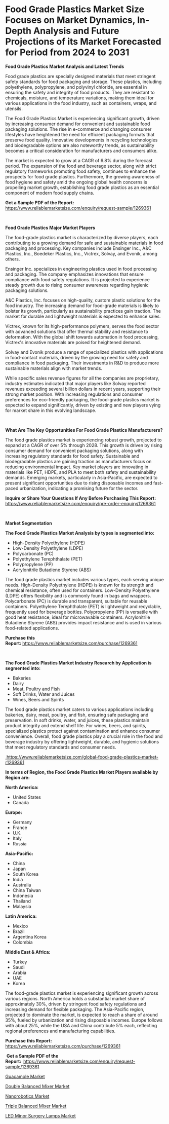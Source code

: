 <p><h1>Food Grade Plastics Market Size Focuses on Market Dynamics, In-Depth Analysis and Future Projections of its Market Forecasted for Period from 2024 to 2031</h1></p><p><strong>Food Grade Plastics Market Analysis and Latest Trends</strong></p>
<p><p>Food grade plastics are specially designed materials that meet stringent safety standards for food packaging and storage. These plastics, including polyethylene, polypropylene, and polyvinyl chloride, are essential in ensuring the safety and integrity of food products. They are resistant to chemicals, moisture, and temperature variations, making them ideal for various applications in the food industry, such as containers, wraps, and utensils.</p><p>The Food Grade Plastics Market is experiencing significant growth, driven by increasing consumer demand for convenient and sustainable food packaging solutions. The rise in e-commerce and changing consumer lifestyles have heightened the need for efficient packaging formats that preserve food quality. Innovative developments in recycling technologies and biodegradable options are also noteworthy trends, as sustainability becomes a critical consideration for manufacturers and consumers alike.</p><p>The market is expected to grow at a CAGR of 6.8% during the forecast period. The expansion of the food and beverage sector, along with strict regulatory frameworks promoting food safety, continues to enhance the prospects for food grade plastics. Furthermore, the growing awareness of food hygiene and safety amid the ongoing global health concerns is propelling market growth, establishing food grade plastics as an essential component of modern food supply chains.</p></p>
<p><strong>Get a Sample PDF of the Report:&nbsp;</strong> <a href="https://www.reliablemarketsize.com/enquiry/request-sample/1269361?utm_campaign=1169&utm_medium=2&utm_source=Github&utm_content=ia&utm_term=30092024&utm_id=food-grade-plastics">https://www.reliablemarketsize.com/enquiry/request-sample/1269361</a></p>
<p>&nbsp;</p>
<p><strong>Food Grade Plastics Major Market Players</strong></p>
<p><p>The food-grade plastics market is characterized by diverse players, each contributing to a growing demand for safe and sustainable materials in food packaging and processing. Key companies include Ensinger Inc., A&C Plastics, Inc., Boedeker Plastics, Inc., Victrex, Solvay, and Evonik, among others.</p><p>Ensinger Inc. specializes in engineering plastics used in food processing and packaging. The company emphasizes innovations that ensure compliance with food safety regulations. It is projected to experience steady growth due to rising consumer awareness regarding hygienic packaging solutions.</p><p>A&C Plastics, Inc. focuses on high-quality, custom plastic solutions for the food industry. The increasing demand for food-grade materials is likely to bolster its growth, particularly as sustainability practices gain traction. The market for durable and lightweight materials is expected to enhance sales.</p><p>Victrex, known for its high-performance polymers, serves the food sector with advanced solutions that offer thermal stability and resistance to deformation. With the global shift towards automation in food processing, Victrex's innovative materials are poised for heightened demand.</p><p>Solvay and Evonik produce a range of specialized plastics with applications in food-contact materials, driven by the growing need for safety and compliance in food packaging. Their investments in R&D to produce more sustainable materials align with market trends.</p><p>While specific sales revenue figures for all the companies are proprietary, industry estimates indicated that major players like Solvay reported revenues exceeding several billion dollars in recent years, supporting their strong market position. With increasing regulations and consumer preferences for eco-friendly packaging, the food-grade plastics market is expected to expand significantly, driven by existing and new players vying for market share in this evolving landscape.</p></p>
<p>&nbsp;</p>
<p><strong>What Are The Key Opportunities For Food Grade Plastics Manufacturers?</strong></p>
<p><p>The food grade plastics market is experiencing robust growth, projected to expand at a CAGR of over 5% through 2028. This growth is driven by rising consumer demand for convenient packaging solutions, along with increasing regulatory standards for food safety. Sustainable and biodegradable plastics are gaining traction as manufacturers focus on reducing environmental impact. Key market players are innovating in materials like PET, HDPE, and PLA to meet both safety and sustainability demands. Emerging markets, particularly in Asia-Pacific, are expected to present significant opportunities due to rising disposable incomes and fast-paced urbanization, indicating a promising future for the sector.</p></p>
<p><strong>Inquire or Share Your Questions If Any Before Purchasing This Report:</strong> <a href="https://www.reliablemarketsize.com/enquiry/pre-order-enquiry/1269361?utm_campaign=1169&utm_medium=2&utm_source=Github&utm_content=ia&utm_term=30092024&utm_id=food-grade-plastics">https://www.reliablemarketsize.com/enquiry/pre-order-enquiry/1269361</a></p>
<p>&nbsp;</p>
<p><strong>Market Segmentation</strong></p>
<p><strong>The Food Grade Plastics Market Analysis by types is segmented into:</strong></p>
<p><ul><li>High-Density Polyethylene (HDPE)</li><li>Low-Density Polyethylene (LDPE)</li><li>Polycarbonate (PC)</li><li>Polyethylene Terephthalate (PET)</li><li>Polypropylene (PP)</li><li>Acrylonitrile Butadiene Styrene (ABS)</li></ul></p>
<p><p>The food grade plastics market includes various types, each serving unique needs. High-Density Polyethylene (HDPE) is known for its strength and chemical resistance, often used for containers. Low-Density Polyethylene (LDPE) offers flexibility and is commonly found in bags and wrappers. Polycarbonate (PC) is durable and transparent, suitable for reusable containers. Polyethylene Terephthalate (PET) is lightweight and recyclable, frequently used for beverage bottles. Polypropylene (PP) is versatile with good heat resistance, ideal for microwavable containers. Acrylonitrile Butadiene Styrene (ABS) provides impact resistance and is used in various food-related applications.</p></p>
<p><strong>Purchase this Report:&nbsp;</strong><a href="https://www.reliablemarketsize.com/purchase/1269361?utm_campaign=1169&utm_medium=2&utm_source=Github&utm_content=ia&utm_term=30092024&utm_id=food-grade-plastics">https://www.reliablemarketsize.com/purchase/1269361</a></p>
<p>&nbsp;</p>
<p><strong>The Food Grade Plastics Market Industry Research by Application is segmented into:</strong></p>
<p><ul><li>Bakeries</li><li>Dairy</li><li>Meat, Poultry and Fish</li><li>Soft Drinks, Water and Juices</li><li>Wines, Beers and Spirits</li></ul></p>
<p><p>The food grade plastics market caters to various applications including bakeries, dairy, meat, poultry, and fish, ensuring safe packaging and preservation. In soft drinks, water, and juices, these plastics maintain product integrity and extend shelf life. For wines, beers, and spirits, specialized plastics protect against contamination and enhance consumer convenience. Overall, food grade plastics play a crucial role in the food and beverage industry by offering lightweight, durable, and hygienic solutions that meet regulatory standards and consumer needs.</p></p>
<p><a href="https://www.reliablemarketsize.com/global-food-grade-plastics-market-r1269361?utm_campaign=1169&utm_medium=2&utm_source=Github&utm_content=ia&utm_term=30092024&utm_id=food-grade-plastics">&nbsp;https://www.reliablemarketsize.com/global-food-grade-plastics-market-r1269361</a></p>
<p><strong>In terms of Region, the Food Grade Plastics Market Players available by Region are:</strong></p>
<p>
    <p> <strong> North America: </strong>
        <ul>
            <li>United States</li>
            <li>Canada</li>
        </ul>
        </p> 
    <p> <strong> Europe: </strong>
        <ul>
            <li>Germany</li>
            <li>France</li>
            <li>U.K.</li>
            <li>Italy</li>
            <li>Russia</li>
        </ul>
        </p> 
    <p> <strong> Asia-Pacific: </strong>
        <ul>
            <li>China</li>
            <li>Japan</li>
            <li>South Korea</li>
            <li>India</li>
            <li>Australia</li>
            <li>China Taiwan</li>
            <li>Indonesia</li>
            <li>Thailand</li>
            <li>Malaysia</li>
        </ul>
        </p> 
    <p> <strong> Latin America: </strong>
        <ul>
            <li>Mexico</li>
            <li>Brazil</li>
            <li>Argentina Korea</li>
            <li>Colombia</li>
        </ul>
        </p> 
    <p> <strong> Middle East & Africa: </strong>
        <ul>
            <li>Turkey</li>
            <li>Saudi</li>
            <li>Arabia</li>
            <li>UAE</li>
            <li>Korea</li>
        </ul>
    </p>
    </p>
<p><p>The food-grade plastics market is experiencing significant growth across various regions. North America holds a substantial market share of approximately 30%, driven by stringent food safety regulations and increasing demand for flexible packaging. The Asia-Pacific region, projected to dominate the market, is expected to reach a share of around 35%, fueled by urbanization and rising disposable incomes. Europe follows with about 25%, while the USA and China contribute 5% each, reflecting regional preferences and manufacturing capabilities.</p></p>
<p><strong>Purchase this Report: </strong><a href="https://www.reliablemarketsize.com/purchase/1269361?utm_campaign=1169&utm_medium=2&utm_source=Github&utm_content=ia&utm_term=30092024&utm_id=food-grade-plastics">https://www.reliablemarketsize.com/purchase/1269361</a></p>
<p>&nbsp;<strong>Get a Sample PDF of the Report:&nbsp;&nbsp;</strong><a href="https://www.reliablemarketsize.com/enquiry/request-sample/1269361?utm_campaign=1169&utm_medium=2&utm_source=Github&utm_content=ia&utm_term=30092024&utm_id=food-grade-plastics">https://www.reliablemarketsize.com/enquiry/request-sample/1269361</a></p>
<p><strong></strong></p>
<p><p><a href="https://www.linkedin.com/pulse/global-perspectives-guacamole-market-trends-forecast-2024-2031-nwtgc?utm_campaign=1169&utm_medium=2&utm_source=Github&utm_content=ia&utm_term=30092024&utm_id=food-grade-plastics">Guacamole Market</a></p><p><a href="https://issuu.com/reportprime-2/docs/double-balanced-mixer-market-size-2_227cb1a621856b?utm_campaign=1169&utm_medium=2&utm_source=Github&utm_content=ia&utm_term=30092024&utm_id=food-grade-plastics">Double Balanced Mixer Market</a></p><p><a href="https://www.linkedin.com/pulse/nanorobotics-market-trends-focusing-insight-forecast-analysis-tebxe?utm_campaign=1169&utm_medium=2&utm_source=Github&utm_content=ia&utm_term=30092024&utm_id=food-grade-plastics">Nanorobotics Market</a></p><p><a href="https://issuu.com/reportprime-2/docs/triple-balanced-mixer-market-size-2_ada57f9bcf6892?utm_campaign=1169&utm_medium=2&utm_source=Github&utm_content=ia&utm_term=30092024&utm_id=food-grade-plastics">Triple Balanced Mixer Market</a></p><p><a href="https://github.com/pizolina/Market-Research-Report-List-6/blob/main/led-minor-surgery-lamps-market.md?utm_campaign=1169&utm_medium=2&utm_source=Github&utm_content=ia&utm_term=30092024&utm_id=food-grade-plastics">LED Minor Surgery Lamps Market</a></p></p>